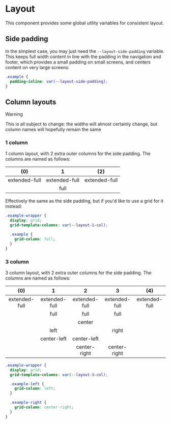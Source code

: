# Layout

This component provides some global utility variables for consistent layout.

## Side padding

In the simplest case, you may just need the `--layout-side-padding` variable. This keeps full width content in line with the padding in the navigation and footer, which provides a small padding on small screens, and centers content on very large screens:

```css
.example {
  padding-inline: var(--layout-side-padding);
}
```

## Column layouts

> [!WARNING]
> This is all subject to change: the widths will almost certainly change, but column names will hopefully remain the same

### 1 column

1 column layout, with 2 extra outer columns for the side padding. The columns are named as follows:

|      (0)      |       1       |      (2)      |
| :-----------: | :-----------: | :-----------: |
| extended-full | extended-full | extended-full |
|               |     full      |               |

Effectively the same as the side padding, but if you'd like to use a grid for it instead:

```css
.example-wrapper {
  display: grid;
  grid-template-columns: var(--layout-1-col);

  .example {
    grid-column: full;
  }
}
```

### 3 column

3 column layout, with 2 extra outer columns for the side padding. The columns are named as follows:

|      (0)      |       1       |       2       |       3       |      (4)      |
| :-----------: | :-----------: | :-----------: | :-----------: | :-----------: |
| extended-full | extended-full | extended-full | extended-full | extended-full |
|               |     full      |     full      |     full      |               |
|               |               |    center     |               |               |
|               |     left      |               |     right     |               |
|               |  center-left  |  center-left  |               |               |
|               |               | center-right  | center-right  |               |

```css
.example-wrapper {
  display: grid;
  grid-template-columns: var(--layout-3-col);

  .example-left {
    grid-column: left;
  }

  .example-right {
    grid-column: center-right;
  }
}
```
